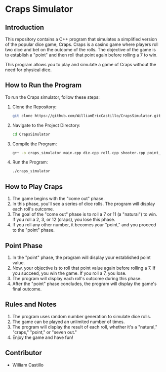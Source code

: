 # Craps Simulator

## Introduction
This repository contains a C++ program that simulates a simplified version of the popular dice game, Craps. Craps is a casino game where players roll two dice and bet on the outcome of the rolls. The objective of the game is to establish a "point" and then roll that point again before rolling a 7 to win.

This program allows you to play and simulate a game of Craps without the need for physical dice.


## How to Run the Program
To run the Craps simulator, follow these steps:
1. Clone the Repository: <br>
   ```bash
   git clone https://github.com/WilliamEricCastillo/CrapsSimulator.git

2. Navigate to the Project Directory:<br>
   ```bash
   cd CrapsSimulator

3. Compile the Program:<br>
   ```bash
   g++ -o craps_simulator main.cpp die.cpp roll.cpp shooter.cpp point_phase.cpp come_out_phase.cpp

4. Run the Program:<br>
   ```bash
   ./craps_simulator


## How to Play Craps

1. The game begins with the "come out" phase.
2. In this phase, you'll see a series of dice rolls. The program will display each roll's outcome.
3. The goal of the "come out" phase is to roll a 7 or 11 (a "natural") to win. If you roll a 2, 3, or 12 (craps), you lose this phase.
4. If you roll any other number, it becomes your "point," and you proceed to the "point" phase.

## Point Phase 

1. In the "point" phase, the program will display your established point value.
2. Now, your objective is to roll that point value again before rolling a 7. If you succeed, you win the game. If you roll a 7, you lose.
3. The program will display each roll's outcome during this phase.
4. After the "point" phase concludes, the program will display the game's final outcome.

## Rules and Notes

1. The program uses random number generation to simulate dice rolls.
2. The game can be played an unlimited number of times.
3. The program will display the result of each roll, whether it's a "natural," "craps," "point," or "seven out."
4. Enjoy the game and have fun!

## Contributor 
* William Castillo
